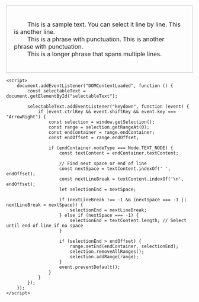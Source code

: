 <!DOCTYPE html>
<html lang="en">
<head>
    <meta charset="UTF-8">
    <meta name="viewport" content="width=device-width, initial-scale=1.0">
    <title>Line-Based Text Selection</title>
    <style>
        #selectableText {
            font-size: 16px;
            padding: 20px;
            border: 1px solid #ccc;
            white-space: pre-wrap; /* Keeps line breaks */
        }
    </style>
</head>
<body>
    <div id="selectableText" contenteditable="true">
        This is a sample text. You can select it line by line. This is another line.
        This is a phrase with punctuation. This is another phrase with punctuation.
        This is a longer phrase that spans multiple lines.
    </div>

    <script>
        document.addEventListener("DOMContentLoaded", function () {
            const selectableText = document.getElementById("selectableText");

            selectableText.addEventListener("keydown", function (event) {
                if (event.ctrlKey && event.shiftKey && event.key === "ArrowRight") {
                    const selection = window.getSelection();
                    const range = selection.getRangeAt(0);
                    const endContainer = range.endContainer;
                    const endOffset = range.endOffset;

                    if (endContainer.nodeType === Node.TEXT_NODE) {
                        const textContent = endContainer.textContent;

                        // Find next space or end of line
                        const nextSpace = textContent.indexOf(' ', endOffset);
                        const nextLineBreak = textContent.indexOf('\n', endOffset);
                        let selectionEnd = nextSpace;

                        if (nextLineBreak !== -1 && (nextSpace === -1 || nextLineBreak < nextSpace)) {
                            selectionEnd = nextLineBreak;
                        } else if (nextSpace === -1) {
                            selectionEnd = textContent.length; // Select until end of line if no space
                        }

                        if (selectionEnd > endOffset) {
                            range.setEnd(endContainer, selectionEnd);
                            selection.removeAllRanges();
                            selection.addRange(range);
                        }
                        event.preventDefault();
                    }
                }
            });
        });
    </script>
</body>
</html>
